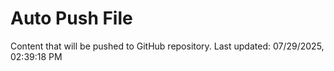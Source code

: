 # Auto Push File

Content that will be pushed to GitHub repository.
Last updated: 07/29/2025, 02:39:18 PM